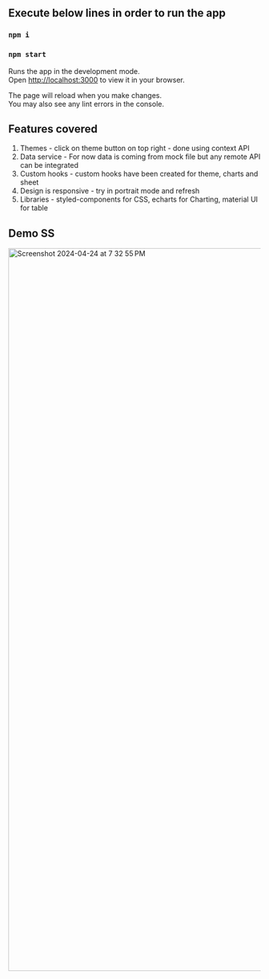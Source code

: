 ## Execute below lines in order to run the app

### `npm i`
### `npm start`

Runs the app in the development mode.\
Open [http://localhost:3000](http://localhost:3000) to view it in your browser.

The page will reload when you make changes.\
You may also see any lint errors in the console.

## Features covered

1. Themes - click on theme button on top right - done using context API
2. Data service - For now data is coming from mock file but any remote API can be integrated
3. Custom hooks - custom hooks have been created for theme, charts and sheet
4. Design is responsive - try in portrait mode and refresh
5. Libraries - styled-components for CSS, echarts for Charting, material UI for table

## Demo SS

<img width="1440" alt="Screenshot 2024-04-24 at 7 32 55 PM" src="https://github.com/ashishguptabns/react-demo/assets/14826919/bc53e38d-6a2f-44ca-98d2-6e937ade6ae5">

